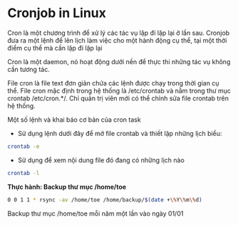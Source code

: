 # Cronjob in Linux

Cron là một chương trình để xử lý các tác vụ lặp đi lặp lại ở lần sau. Cronjob đưa ra một lệnh để lên lịch làm việc cho một hành động cụ thể, tại một thời điểm cụ thể mà cần lặp đi lặp lại

Cron là một daemon, nó hoạt động dưới nền để thực thi những tác vụ không cần tương tác.

File cron là file text đơn giản chứa các lệnh được chạy trong thời gian cụ thể. File cron mặc định trong hệ thống là /etc/crontab và nằm trong thư mục crontab /etc/cron.*/. Chỉ quản trị viên mới có thể chỉnh sửa file crontab trên hệ thống. 

Một số lệnh và khai báo cơ bản của cron task 

- Sử dụng lệnh dưới đây để mở file crontab và thiết lập những lịch biểu:

```bash
crontab -e
```

- Sử dụng để xem nội dung file đó đang có những lịch nào

```bash
crontab -l
```

**Thực hành: Backup thư mục /home/toe** 

```bash
0 0 1 1 * rsync -av /home/toe /home/backup/$(date +\%Y\%m\%d)
```


Backup thư mục /home/toe mỗi năm một lần vào ngày 01/01
